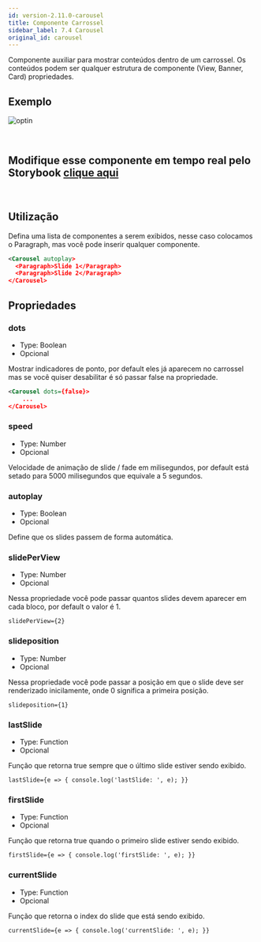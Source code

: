 ```yaml
---
id: version-2.11.0-carousel
title: Componente Carrossel
sidebar_label: 7.4 Carousel
original_id: carousel
---
```



Componente auxiliar para mostrar conteúdos dentro de um carrossel.
Os conteúdos podem ser qualquer estrutura de componente (View, Banner, Card)
propriedades.

## Exemplo

![optin](assets/images_components/v2.0.0/Carousel.png)

<br>

## Modifique esse componente em tempo real pelo Storybook [clique aqui](https://ame-miniapp-components.calindra.com.br/storybook/?path=/story/organiza%C3%A7%C3%A3o-carousel--basic)

<br>

## Utilização


Defina uma lista de componentes a serem exibidos, nesse caso colocamos o Paragraph, mas você pode inserir qualquer componente.

```xml harmony
<Carousel autoplay>
  <Paragraph>Slide 1</Paragraph>
  <Paragraph>Slide 2</Paragraph>
</Carousel>
```

## Propriedades

### dots

- Type: Boolean
- Opcional

Mostrar indicadores de ponto, por default eles já aparecem no carrossel mas se você quiser desabilitar é só passar false na propriedade.

```xml harmony
<Carousel dots={false}>
    ...
</Carousel>
```

### speed

- Type: Number
- Opcional

Velocidade de animação de slide / fade em milisegundos, por default está setado para 5000 milisegundos que equivale a 5 segundos.

### autoplay

- Type: Boolean
- Opcional

Define que os slides passem de forma automática.

### slidePerView

- Type: Number
- Opcional

Nessa propriedade você pode passar quantos slides devem aparecer em cada bloco, por default o valor é 1.


```
slidePerView={2}
```

### slideposition

- Type: Number
- Opcional

Nessa propriedade você pode passar a posição em que o slide deve ser renderizado inicilamente, onde 0 significa a primeira posição.


```
slideposition={1}
```

### lastSlide

- Type: Function
- Opcional

Função que retorna true sempre que o último slide estiver sendo exibido.

```
lastSlide={e => { console.log('lastSlide: ', e); }}
```

### firstSlide

- Type: Function
- Opcional

Função que retorna true quando o primeiro slide estiver sendo exibido.

```
firstSlide={e => { console.log('firstSlide: ', e); }}
```

### currentSlide

- Type: Function
- Opcional

Função que retorna o index do slide que está sendo exibido.

```
currentSlide={e => { console.log('currentSlide: ', e); }}
```
